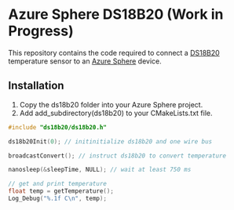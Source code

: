 # Azure Sphere DS18B20 (Work in Progress)

This repository contains the code required to connect a [DS18B20](https://www.maximintegrated.com/en/products/sensors/DS18B20.html) temperature sensor to an [Azure Sphere](https://www.microsoft.com/azure-sphere/) device.

## Installation

1. Copy the ds18b20 folder into your Azure Sphere project. 
2. Add add_subdirectory(ds18b20) to your CMakeLists.txt file. 

```c
#include "ds18b20/ds18b20.h"

ds18b20Init(0); // initinitialize ds18b20 and one wire bus

broadcastConvert(); // instruct ds18b20 to convert temperature

nanosleep(&sleepTime, NULL); // wait at least 750 ms

// get and print temperature 
float temp = getTemperature();
Log_Debug("%.1f C\n", temp);

```

